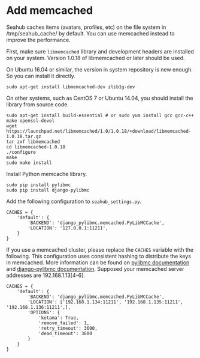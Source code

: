 # Add memcached

Seahub caches items (avatars, profiles, etc) on the file system in /tmp/seahub_cache/ by default. You can use memcached instead to improve the performance.

First, make sure `libmemcached` library and development headers are installed on your system. Version 1.0.18 of libmemcached or later should be used.

On Ubuntu 16.04 or similar, the version in system repository is new enough. So you can install it directly.

```
sudo apt-get install libmemcached-dev zlib1g-dev
```

On other systems, such as CentOS 7 or Ubuntu 14.04, you should install the library from source code.

```
sudo apt-get install build-essential # or sudo yum install gcc gcc-c++ make openssl-devel
wget https://launchpad.net/libmemcached/1.0/1.0.18/+download/libmemcached-1.0.18.tar.gz
tar zxf libmemcached
cd libmemcached-1.0.18
./configure
make
sudo make install
```

Install Python memcache library.

```
sudo pip install pylibmc
sudo pip install django-pylibmc
```

Add the following configuration to `seahub_settings.py`.

```
CACHES = {
    'default': {
        'BACKEND': 'django_pylibmc.memcached.PyLibMCCache',
        'LOCATION': '127.0.0.1:11211',
    }
}

```

If you use a memcached cluster, please replace the `CACHES` variable with the following. This configuration uses consistent hashing to distribute the keys in memcached. More information can be found on [pylibmc documentation](http://sendapatch.se/projects/pylibmc/behaviors.html) and [django-pylibmc documentation](https://github.com/django-pylibmc/django-pylibmc). Supposed your memcached server addresses are 192.168.1.13[4-6].

```
CACHES = {
    'default': {
        'BACKEND': 'django_pylibmc.memcached.PyLibMCCache',
        'LOCATION': ['192.168.1.134:11211', '192.168.1.135:11211', '192.168.1.136:11211',],
        'OPTIONS': {
            'ketama': True,
            'remove_failed': 1,
            'retry_timeout': 3600,
            'dead_timeout': 3600
        }
    }
}
```
